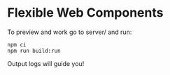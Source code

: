 # Flexible Web Components

To preview and work go to server/ and run:
```
npm ci
npm run build:run
```

Output logs will guide you!